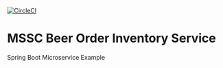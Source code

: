 [![CircleCI](https://circleci.com/gh/iivanyshyn/mssc-beer-inventory-service/tree/main.svg?style=svg)](https://circleci.com/gh/iivanyshyn/mssc-beer-inventory-service/tree/main)
# MSSC Beer Order Inventory Service

Spring Boot Microservice Example